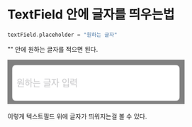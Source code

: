 # TextField 안에 글자를 띄우는법

```swift
textField.placeholder = "원하는 글자"
```
"" 안에 원하는 글자를 적으면 된다.
 
 <img src="원하는글자 입력.png" width="400" height="100"/>

 이렇게 텍스트필드 위에 글자가 띄워지는걸 볼 수 있다.

 